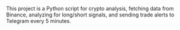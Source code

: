 <!-- Use this file to provide workspace-specific custom instructions to Copilot. For more details, visit https://code.visualstudio.com/docs/copilot/copilot-customization#_use-a-githubcopilotinstructionsmd-file -->

This project is a Python script for crypto analysis, fetching data from Binance, analyzing for long/short signals, and sending trade alerts to Telegram every 5 minutes.
